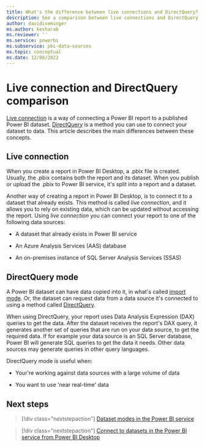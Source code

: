 ```yaml
---
title: What's the difference between live connections and DirectQuery?
description: See a comparison between live connections and DirectQuery
author: davidiseminger
ms.author: kesharab
ms.reviewer: ''
ms.service: powerbi
ms.subservice: pbi-data-sources
ms.topic: conceptual
ms.date: 12/08/2022
---
```


# Live connection and DirectQuery comparison

[Live connection](desktop-report-lifecycle-datasets.md#using-a-power-bi-service-live-connection-for-report-lifecycle-management) is a way of connecting a Power BI report to a published Power BI dataset. [DirectQuery](refresh-data.md#datasets-in-directquery-mode) is a method you can use to connect your dataset to data. This article describes the main differences between these concepts.

## Live connection

When you create a report in Power BI Desktop, a .pbix file is created. Usually, the .pbix contains both the report and its dataset. When you publish or upload the .pbix to Power BI service, it's split into a report and a dataset.

Another way of creating a report in Power BI Desktop, is to connect it to a dataset that already exists. This method is called *live connection*, and it allows you to rely on existing data, which can be updated without accessing the report. Using *live connection* you can connect your report to one of the following data sources:

* A dataset that already exists in Power BI service

* An Azure Analysis Services (AAS) database  

* An on-premises instance of SQL Server Analysis Services (SSAS)

## DirectQuery mode

A Power BI dataset can have data copied into it, in what's called [import mode](service-dataset-modes-understand.md#import-mode). Or, the dataset can request data from a data source it's connected to using a method called [DirectQuery](service-dataset-modes-understand.md#directquery-mode).

When using DirectQuery, your report uses Data Analysis Expression (DAX) queries to get the data. After the dataset receives the report's DAX query, it generates another set of queries that are run on your data source, to get the required data. If for example your data source is an SQL Server database, Power BI will generate SQL queries to get the data it needs. Other data sources may generate queries in other query languages.

DirectQuery mode is useful when:

* Your're working against data sources with a large volume of data

* You want to use 'near real-time' data

## Next steps

>[!div class="nextstepaction"]
>[Dataset modes in the Power BI service](service-dataset-modes-understand.md)

>[!div class="nextstepaction"]
>[Connect to datasets in the Power BI service from Power BI Desktop](desktop-report-lifecycle-datasets.md)
